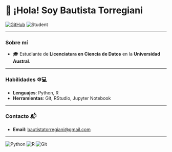 # 👋 ¡Hola! Soy Bautista Torregiani

[![GitHub](https://img.shields.io/badge/GitHub-100000?style=flat-square&logo=github&logoColor=white)](https://github.com/tuusuario)
![Student](https://img.shields.io/badge/Student-brightgreen?style=flat-square&logo=academia)

---

### Sobre mí 

- 🎓 Estudiante de **Licenciatura en Ciencia de Datos** en la **Universidad Austral**.
---

### Habilidades ⚙️💻

- **Lenguajes**: Python, R
- **Herramientas**: Git, RStudio, Jupyter Notebook

---

### Contacto 📬

- **Email**: bautistatorregiani@gmail.com

---

![Python](https://img.shields.io/badge/Python-3776AB?style=flat-square&logo=python&logoColor=white)
![R](https://img.shields.io/badge/R-276DC3?style=flat-square&logo=r&logoColor=white)
![Git](https://img.shields.io/badge/Git-F05032?style=flat-square&logo=git&logoColor=white)





